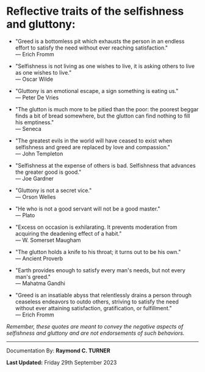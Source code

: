 # Reflective traits of the selfishness and gluttony:

* "Greed is a bottomless pit which exhausts the person in an endless effort to satisfy the need without ever reaching satisfaction."\
― Erich Fromm

* "Selfishness is not living as one wishes to live, it is asking others to live as one wishes to live."\
― Oscar Wilde

* "Gluttony is an emotional escape, a sign something is eating us."\
― Peter De Vries

* "The glutton is much more to be pitied than the poor: the poorest beggar finds a bit of bread somewhere, but the glutton can find nothing to fill his emptiness."\
― Seneca

* "The greatest evils in the world will have ceased to exist when selfishness and greed are replaced by love and compassion."\
― John Templeton

* "Selfishness at the expense of others is bad. Selfishness that advances the greater good is good."\
― Joe Gardner

* "Gluttony is not a secret vice."\
― Orson Welles

* "He who is not a good servant will not be a good master."\
 ― Plato

* "Excess on occasion is exhilarating. It prevents moderation from acquiring the deadening effect of a habit."\
― W. Somerset Maugham

* "The glutton holds a knife to his throat; it turns out to be his own."\
― Ancient Proverb

* "Earth provides enough to satisfy every man's needs, but not every man's greed."\
— Mahatma Gandhi

* "Greed is an insatiable abyss that relentlessly drains a person through ceaseless endeavors to outdo others, striving to satisfy the need without ever attaining satisfaction, gratification, or fulfillment."\
― Erich Fromm

*Remember, these quotes are meant to convey the negative aspects of selfishness and gluttony and are not endorsements of such behaviors.*


---

Documentation By: **Raymond C. TURNER**

**Last Updated:** Friday 29th September 2023
